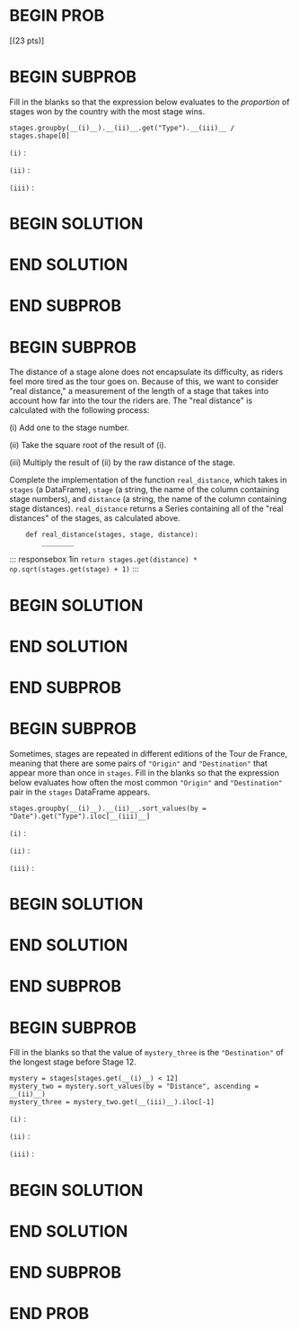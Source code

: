 # BEGIN PROB

\[(23 pts)\]

# BEGIN SUBPROB

Fill in the blanks so that the expression below evaluates to the
*proportion* of stages won by the country with the most stage wins.

    stages.groupby(__(i)__).__(ii)__.get("Type").__(iii)__ / stages.shape[0]

`(i)` :

`(ii)` :

`(iii)` :

# BEGIN SOLUTION

# END SOLUTION

# END SUBPROB

# BEGIN SUBPROB

The distance of a stage alone does not encapsulate its difficulty, as
riders feel more tired as the tour goes on. Because of this, we want to
consider "real distance,\" a measurement of the length of a stage that
takes into account how far into the tour the riders are. The "real
distance\" is calculated with the following process:

(i) Add one to the stage number.

(ii) Take the square root of the result of (i).

(iii) Multiply the result of (ii) by the raw distance of the stage.

Complete the implementation of the function `real_distance`, which takes
in `stages` (a DataFrame), `stage` (a string, the name of the column
containing stage numbers), and `distance` (a string, the name of the
column containing stage distances). `real_distance` returns a Series
containing all of the "real distances\" of the stages, as calculated
above.

        def real_distance(stages, stage, distance):
            ________

::: responsebox
1in `return stages.get(distance) * np.sqrt(stages.get(stage) + 1)`
:::

# BEGIN SOLUTION

# END SOLUTION

# END SUBPROB

# BEGIN SUBPROB

Sometimes, stages are repeated in different editions of the Tour de
France, meaning that there are some pairs of `"Origin"` and
`"Destination"` that appear more than once in `stages`. Fill in the
blanks so that the expression below evaluates how often the most common
`"Origin"` and `"Destination"` pair in the `stages` DataFrame appears.

``` {xleftmargin="-1.5cm"}
stages.groupby(__(i)__).__(ii)__.sort_values(by = "Date").get("Type").iloc[__(iii)__]
```

`(i)` :

`(ii)` :

`(iii)` :

# BEGIN SOLUTION

# END SOLUTION

# END SUBPROB

# BEGIN SUBPROB

Fill in the blanks so that the value of `mystery_three` is the
`"Destination"` of the longest stage before Stage 12.

    mystery = stages[stages.get(__(i)__) < 12]
    mystery_two = mystery.sort_values(by = "Distance", ascending = __(ii)__)
    mystery_three = mystery_two.get(__(iii)__).iloc[-1]

`(i)` :

`(ii)` :

`(iii)` :

# BEGIN SOLUTION

# END SOLUTION

# END SUBPROB

# END PROB